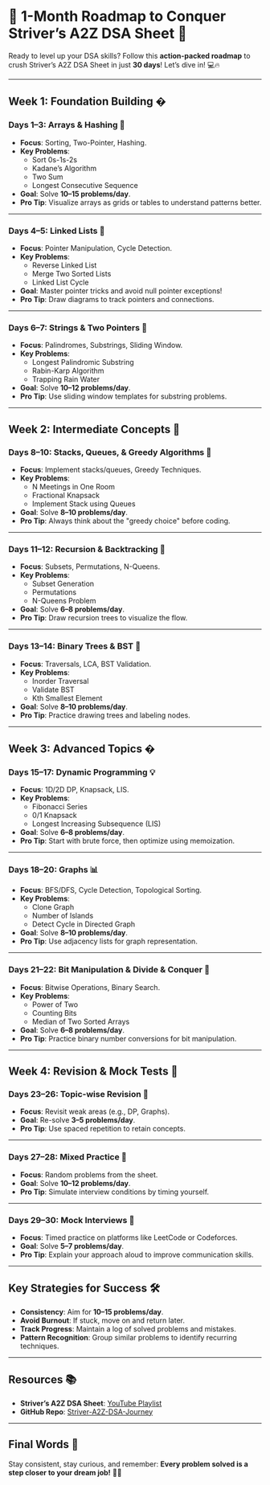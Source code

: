 # 🚀 **1-Month Roadmap to Conquer Striver’s A2Z DSA Sheet** 🚀

Ready to level up your DSA skills? Follow this **action-packed roadmap** to crush Striver’s A2Z DSA Sheet in just **30 days**! Let’s dive in! 💻🔥

---

## **Week 1: Foundation Building** �

### **Days 1–3: Arrays & Hashing** 🎯
- **Focus**: Sorting, Two-Pointer, Hashing.
- **Key Problems**:
  - Sort 0s-1s-2s
  - Kadane’s Algorithm
  - Two Sum
  - Longest Consecutive Sequence
- **Goal**: Solve **10–15 problems/day**.
- **Pro Tip**: Visualize arrays as grids or tables to understand patterns better.

---

### **Days 4–5: Linked Lists** 🔗
- **Focus**: Pointer Manipulation, Cycle Detection.
- **Key Problems**:
  - Reverse Linked List
  - Merge Two Sorted Lists
  - Linked List Cycle
- **Goal**: Master pointer tricks and avoid null pointer exceptions!
- **Pro Tip**: Draw diagrams to track pointers and connections.

---

### **Days 6–7: Strings & Two Pointers** 🎯
- **Focus**: Palindromes, Substrings, Sliding Window.
- **Key Problems**:
  - Longest Palindromic Substring
  - Rabin-Karp Algorithm
  - Trapping Rain Water
- **Goal**: Solve **10–12 problems/day**.
- **Pro Tip**: Use sliding window templates for substring problems.

---

## **Week 2: Intermediate Concepts** 🧠

### **Days 8–10: Stacks, Queues, & Greedy Algorithms** 🎯
- **Focus**: Implement stacks/queues, Greedy Techniques.
- **Key Problems**:
  - N Meetings in One Room
  - Fractional Knapsack
  - Implement Stack using Queues
- **Goal**: Solve **8–10 problems/day**.
- **Pro Tip**: Always think about the "greedy choice" before coding.

---

### **Days 11–12: Recursion & Backtracking** 🔄
- **Focus**: Subsets, Permutations, N-Queens.
- **Key Problems**:
  - Subset Generation
  - Permutations
  - N-Queens Problem
- **Goal**: Solve **6–8 problems/day**.
- **Pro Tip**: Draw recursion trees to visualize the flow.

---

### **Days 13–14: Binary Trees & BST** 🌳
- **Focus**: Traversals, LCA, BST Validation.
- **Key Problems**:
  - Inorder Traversal
  - Validate BST
  - Kth Smallest Element
- **Goal**: Solve **8–10 problems/day**.
- **Pro Tip**: Practice drawing trees and labeling nodes.

---

## **Week 3: Advanced Topics** �

### **Days 15–17: Dynamic Programming** 💡
- **Focus**: 1D/2D DP, Knapsack, LIS.
- **Key Problems**:
  - Fibonacci Series
  - 0/1 Knapsack
  - Longest Increasing Subsequence (LIS)
- **Goal**: Solve **6–8 problems/day**.
- **Pro Tip**: Start with brute force, then optimize using memoization.

---

### **Days 18–20: Graphs** 📊
- **Focus**: BFS/DFS, Cycle Detection, Topological Sorting.
- **Key Problems**:
  - Clone Graph
  - Number of Islands
  - Detect Cycle in Directed Graph
- **Goal**: Solve **8–10 problems/day**.
- **Pro Tip**: Use adjacency lists for graph representation.

---

### **Days 21–22: Bit Manipulation & Divide & Conquer** 🎯
- **Focus**: Bitwise Operations, Binary Search.
- **Key Problems**:
  - Power of Two
  - Counting Bits
  - Median of Two Sorted Arrays
- **Goal**: Solve **6–8 problems/day**.
- **Pro Tip**: Practice binary number conversions for bit manipulation.

---

## **Week 4: Revision & Mock Tests** 🎯

### **Days 23–26: Topic-wise Revision** 🔄
- **Focus**: Revisit weak areas (e.g., DP, Graphs).
- **Goal**: Re-solve **3–5 problems/day**.
- **Pro Tip**: Use spaced repetition to retain concepts.

---

### **Days 27–28: Mixed Practice** 🎲
- **Focus**: Random problems from the sheet.
- **Goal**: Solve **10–12 problems/day**.
- **Pro Tip**: Simulate interview conditions by timing yourself.

---

### **Days 29–30: Mock Interviews** 🎤
- **Focus**: Timed practice on platforms like LeetCode or Codeforces.
- **Goal**: Solve **5–7 problems/day**.
- **Pro Tip**: Explain your approach aloud to improve communication skills.

---

## **Key Strategies for Success** 🛠️

- **Consistency**: Aim for **10–15 problems/day**.
- **Avoid Burnout**: If stuck, move on and return later.
- **Track Progress**: Maintain a log of solved problems and mistakes.
- **Pattern Recognition**: Group similar problems to identify recurring techniques.

---

## **Resources** 📚

- **Striver’s A2Z DSA Sheet**: [YouTube Playlist](https://youtube.com/playlist?list=PLgUwDviBIf0oF6QL8m22w1hIDC1vJ_BHz&si=12tGDrfBtJENX26A)
- **GitHub Repo**: [Striver-A2Z-DSA-Journey](https://github.com/Shankar-Singh-Mahanty/Striver-A2Z-DSA-Journey)

---

## **Final Words** 🌟

Stay consistent, stay curious, and remember: **Every problem solved is a step closer to your dream job!** 💪✨
